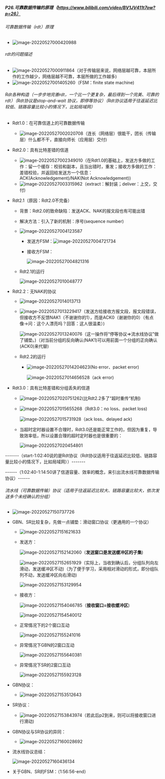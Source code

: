 ##### P26.可靠数据传输的原理（https://www.bilibili.com/video/BV1JV411t7ow?p=26）

###### 可靠数据传输（rdt）原理

- ![image-20220527000420988](C:\Users\呵\AppData\Roaming\Typora\typora-user-images\image-20220527000420988.png)

###### rdt的问题描述

- ![image-20220527000911864](C:\Users\呵\AppData\Roaming\Typora\typora-user-images\image-20220527000911864.png)（对于传输层来说，网络层越可靠，本层所作的工作越少，网络层越不可靠，本层所做的工作越多)
- ![image-20220527001405260](C:\Users\呵\AppData\Roaming\Typora\typora-user-images\image-20220527001405260.png)（FSM：finite state machine)

###### Rdt各种构造（一步步地完善rdt，一个比一个更复杂，最后得到一个完美、可靠的rdt）（Rdt协议是stop-and-wait 协议，即停等协议）（Rdt协议适用于往返延迟比较低、链路容量比较小的情况下，比如局域网）

- Rdt1.0：在可靠信道上的可靠数据传输

  - ![image-20220527002020708](C:\Users\呵\AppData\Roaming\Typora\typora-user-images\image-20220527002020708.png)（连长（网络层）很能干，团长（传输层）什么都不干，直接向师长（应用层）交付)

- Rdt2.0：具有比特差错的信道

  - ![image-20220527002349010](C:\Users\呵\AppData\Roaming\Typora\typora-user-images\image-20220527002349010.png)（在Rdt1.0的基础上，发送方多做的工作：留一个缓存：校验和副本，且当出错时，重发；接收方多做的工作：差错校验，并返回给发送方一个信息：ACK(Acknowledgement)/NAK(Not Acknowledgement))
  - ![image-20220527003315962](C:\Users\呵\AppData\Roaming\Typora\typora-user-images\image-20220527003315962.png)（extract：解封装；deliver：上交，交付)

- Rdt2.1（原因：Rdt2.0不完备）

  - 背景：Rdt2.0的致命缺陷：发送ACK、NAK的报文段也有可能出错

  - 解决方法：引入了新的机制：序号(sequence number)

  - ![image-20220527004123587](C:\Users\呵\AppData\Roaming\Typora\typora-user-images\image-20220527004123587.png)

    - 发送方FSM：![image-20220527004721734](C:\Users\呵\AppData\Roaming\Typora\typora-user-images\image-20220527004721734.png)

    - 接收方FSM：

      ![image-20220527004821316](C:\Users\呵\AppData\Roaming\Typora\typora-user-images\image-20220527004821316.png)

  - Rdt2.1的运行

    ![image-20220527010048777](C:\Users\呵\AppData\Roaming\Typora\typora-user-images\image-20220527010048777.png)

- Rdt2.2：无NAK的协议

  - ![image-20220527014013713](C:\Users\呵\AppData\Roaming\Typora\typora-user-images\image-20220527014013713.png)

  - ![image-20220527013229417](C:\Users\呵\AppData\Roaming\Typora\typora-user-images\image-20220527013229417.png)（发送方给接收方报文段，报文段错误，但接收方不反馈NAK1（不谢谢你的1），而是ACK0（谢谢你的0）（有点像->问：这个人漂亮吗？回答：这人很温柔）)

    ![image-20220527013240076](C:\Users\呵\AppData\Roaming\Typora\typora-user-images\image-20220527013240076.png)（这一操作将“停等协议=>流水线协议”做了铺垫。)（对当前分组的反向确认(NAK1)可以用前面一个分组的正向确认(ACK0)来代替)

  - Rdt2.2的运行

    - ![image-20220527014204623](C:\Users\呵\AppData\Roaming\Typora\typora-user-images\image-20220527014204623.png)(No error、packet error)

      ![image-20220527014656528](C:\Users\呵\AppData\Roaming\Typora\typora-user-images\image-20220527014656528.png)（ack error)

- Rdt3.0：具有比特差错和分组丢失的信道

  - ![image-20220527020751262](C:\Users\呵\AppData\Roaming\Typora\typora-user-images\image-20220527020751262.png)(比Rdt2.2多了“超时重传“机制)

  - ![image-20220527015655268](C:\Users\呵\AppData\Roaming\Typora\typora-user-images\image-20220527015655268.png)（Rdt3.0：no loss、packet loss)

    ![image-20220527015731928](C:\Users\呵\AppData\Roaming\Typora\typora-user-images\image-20220527015731928.png)（ack loss、delayed ack)

  - 当超时定时器设置不合理时，Rdt3.0还是能正常工作的，但因为重复，导致效率低，所以设置合理的超时定时器也是很重要的：

    ![image-20220527020454801](C:\Users\呵\AppData\Roaming\Typora\typora-user-images\image-20220527020454801.png)

-------（start-1:02:40说的是Rdt协议（Rdt协议适用于往返延迟比较低、链路容量比较小的情况下，比如局域网））-------

------（1:02:40-1:14:50讲了信道容量、效率的概念，来引出流水线可靠数据传输协议）------ 

###### 流水线（可靠数据传输）协议（适用于往返延迟比较大、链路容量比较大，依次发送多个未经确认的分组）

- ![image-20220527150737726](C:\Users\呵\AppData\Roaming\Typora\typora-user-images\image-20220527150737726.png)

- GBN、SR比较复杂，先做一点铺垫：滑动窗口协议（更通用的一个协议）

  - ![image-20220527151621633](C:\Users\呵\AppData\Roaming\Typora\typora-user-images\image-20220527151621633.png)

  - 发送方：

    ![image-20220527152142060](C:\Users\呵\AppData\Roaming\Typora\typora-user-images\image-20220527152142060.png)（**发送窗口是发送缓冲区的子集**)

    ![image-20220527152651929](C:\Users\呵\AppData\Roaming\Typora\typora-user-images\image-20220527152651929.png)（实际上，当收到确认后，分组队列向左滑动，发送缓冲区不动)（为了便于学习，采用相对滑动的形式，即分组队列不动，发送缓冲区向右滑动)

    ![image-20220527153129954](C:\Users\呵\AppData\Roaming\Typora\typora-user-images\image-20220527153129954.png)

  - 接收方：

    ![image-20220527154046785](C:\Users\呵\AppData\Roaming\Typora\typora-user-images\image-20220527154046785.png)（**接收窗口=接收缓冲区**)

    ![image-20220527154540012](C:\Users\呵\AppData\Roaming\Typora\typora-user-images\image-20220527154540012.png)

  - 正常情况下的2个窗口互动

    ![image-20220527155241016](C:\Users\呵\AppData\Roaming\Typora\typora-user-images\image-20220527155241016.png)

  - 异常情况下GBN的2窗口互动

    ![image-20220527155640381](C:\Users\呵\AppData\Roaming\Typora\typora-user-images\image-20220527155640381.png)

  - 异常情况下SR的2窗口互动

    ![image-20220527155923128](C:\Users\呵\AppData\Roaming\Typora\typora-user-images\image-20220527155923128.png)

- GBN协议：

  - ![image-20220527153512643](C:\Users\呵\AppData\Roaming\Typora\typora-user-images\image-20220527153512643.png)

- SR协议：

  - ![image-20220527153843974](C:\Users\呵\AppData\Roaming\Typora\typora-user-images\image-20220527153843974.png)（若此后p2到来，则可以将接收窗口进行滑动)

- GBN协议与SR协议的异同：

  - ![image-20220527160028692](C:\Users\呵\AppData\Roaming\Typora\typora-user-images\image-20220527160028692.png)

- 流水线协议总结：

  ![image-20220527160436134](C:\Users\呵\AppData\Roaming\Typora\typora-user-images\image-20220527160436134.png)

- 关于GBN、SR的FSM：（1:56:56-end）